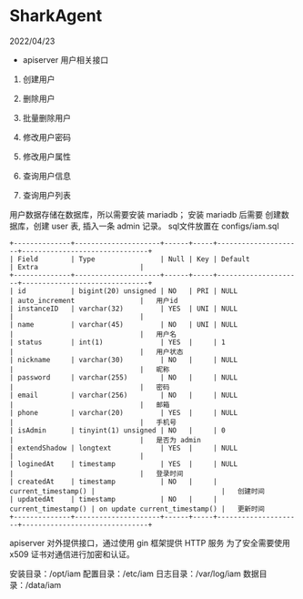 # SharkAgent

2022/04/23
- apiserver 用户相关接口
1. 创建用户
   
2. 删除用户
3. 批量删除用户
   
4. 修改用户密码
5. 修改用户属性
   
6. 查询用户信息
7. 查询用户列表

用户数据存储在数据库，所以需要安装 mariadb；
安装 mariadb 后需要 创建数据库，创建 user 表, 插入一条 admin 记录。
sql文件放置在 configs/iam.sql
```text
+--------------+---------------------+------+-----+---------------------+-------------------------------+
| Field        | Type                | Null | Key | Default             | Extra                         |
+--------------+---------------------+------+-----+---------------------+-------------------------------+
| id           | bigint(20) unsigned | NO   | PRI | NULL                | auto_increment                |   用户id
| instanceID   | varchar(32)         | YES  | UNI | NULL                |                               |   
| name         | varchar(45)         | NO   | UNI | NULL                |                               |   用户名
| status       | int(1)              | YES  |     | 1                   |                               |   用户状态
| nickname     | varchar(30)         | NO   |     | NULL                |                               |   昵称
| password     | varchar(255)        | NO   |     | NULL                |                               |   密码
| email        | varchar(256)        | NO   |     | NULL                |                               |   邮箱
| phone        | varchar(20)         | YES  |     | NULL                |                               |   手机号
| isAdmin      | tinyint(1) unsigned | NO   |     | 0                   |                               |   是否为 admin
| extendShadow | longtext            | YES  |     | NULL                |                               |   
| loginedAt    | timestamp           | YES  |     | NULL                |                               |   登录时间
| createdAt    | timestamp           | NO   |     | current_timestamp() |                               |   创建时间
| updatedAt    | timestamp           | NO   |     | current_timestamp() | on update current_timestamp() |   更新时间
+--------------+---------------------+------+-----+---------------------+-------------------------------+
```

apiserver 对外提供接口，通过使用 gin 框架提供 HTTP 服务
为了安全需要使用 x509 证书对通信进行加密和认证。

安装目录：/opt/iam
配置目录：/etc/iam
日志目录：/var/log/iam
数据目录：/data/iam